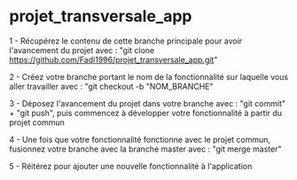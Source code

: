 # projet_transversale_app

1 - Récupérez le contenu de cette branche principale pour avoir l'avancement du projet avec : "git clone https://github.com/Fadi1996/projet_transversale_app.git"
    
2 - Créez votre branche portant le nom de la fonctionnalité sur laquelle vous aller travailler avec : "git checkout -b "NOM_BRANCHE"

3 - Déposez l'avancement du projet dans votre branche avec : "git commit" + "git push", puis commencez à développer votre fonctionnalité à partir du projet commun
    
4 - Une fois que votre fonctionnalité fonctionne avec le projet commun, fusionnez votre branche avec la branche master avec : "git merge master"
    
5 - Réitérez pour ajouter une nouvelle fonctionnalité à l'application
